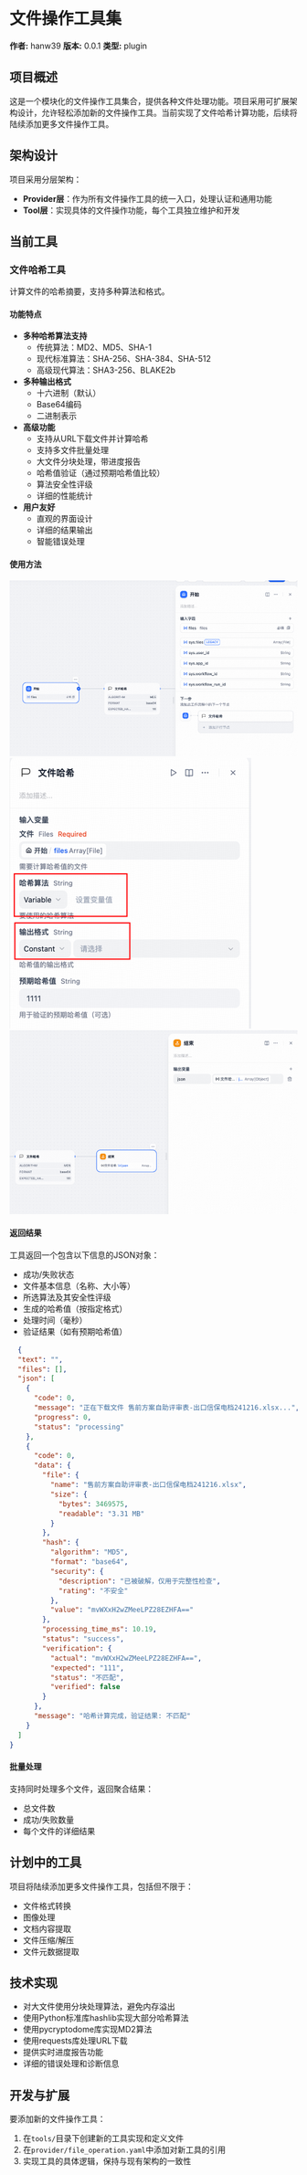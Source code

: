 # 文件操作工具集

**作者:** hanw39
**版本:** 0.0.1
**类型:** plugin

## 项目概述

这是一个模块化的文件操作工具集合，提供各种文件处理功能。项目采用可扩展架构设计，允许轻松添加新的文件操作工具。当前实现了文件哈希计算功能，后续将陆续添加更多文件操作工具。

## 架构设计

项目采用分层架构：

- **Provider层**：作为所有文件操作工具的统一入口，处理认证和通用功能
- **Tool层**：实现具体的文件操作功能，每个工具独立维护和开发

## 当前工具

### 文件哈希工具

计算文件的哈希摘要，支持多种算法和格式。

#### 功能特点

- **多种哈希算法支持**
  - 传统算法：MD2、MD5、SHA-1
  - 现代标准算法：SHA-256、SHA-384、SHA-512
  - 高级现代算法：SHA3-256、BLAKE2b
- **多种输出格式**
  - 十六进制（默认）
  - Base64编码
  - 二进制表示
- **高级功能**
  - 支持从URL下载文件并计算哈希
  - 支持多文件批量处理
  - 大文件分块处理，带进度报告
  - 哈希值验证（通过预期哈希值比较）
  - 算法安全性评级
  - 详细的性能统计
- **用户友好**
  - 直观的界面设计
  - 详细的结果输出
  - 智能错误处理

#### 使用方法
![img.png](img.png)
![img_3.png](img_3.png)
![img_2.png](img_2.png)

#### 返回结果
工具返回一个包含以下信息的JSON对象：
- 成功/失败状态
- 文件基本信息（名称、大小等）
- 所选算法及其安全性评级
- 生成的哈希值（按指定格式）
- 处理时间（毫秒）
- 验证结果（如有预期哈希值）
```json
  {
  "text": "",
  "files": [],
  "json": [
    {
      "code": 0,
      "message": "正在下载文件 售前方案自助评审表-出口信保电档241216.xlsx...",
      "progress": 0,
      "status": "processing"
    },
    {
      "code": 0,
      "data": {
        "file": {
          "name": "售前方案自助评审表-出口信保电档241216.xlsx",
          "size": {
            "bytes": 3469575,
            "readable": "3.31 MB"
          }
        },
        "hash": {
          "algorithm": "MD5",
          "format": "base64",
          "security": {
            "description": "已被破解，仅用于完整性检查",
            "rating": "不安全"
          },
          "value": "mvWXxH2wZMeeLPZ28EZHFA=="
        },
        "processing_time_ms": 10.19,
        "status": "success",
        "verification": {
          "actual": "mvWXxH2wZMeeLPZ28EZHFA==",
          "expected": "111",
          "status": "不匹配",
          "verified": false
        }
      },
      "message": "哈希计算完成，验证结果: 不匹配"
    }
  ]
}
```

#### 批量处理

支持同时处理多个文件，返回聚合结果：
- 总文件数
- 成功/失败数量
- 每个文件的详细结果

## 计划中的工具

项目将陆续添加更多文件操作工具，包括但不限于：

- 文件格式转换
- 图像处理
- 文档内容提取
- 文件压缩/解压
- 文件元数据提取

## 技术实现

- 对大文件使用分块处理算法，避免内存溢出
- 使用Python标准库hashlib实现大部分哈希算法
- 使用pycryptodome库实现MD2算法
- 使用requests库处理URL下载
- 提供实时进度报告功能
- 详细的错误处理和诊断信息

## 开发与扩展

要添加新的文件操作工具：

1. 在`tools/`目录下创建新的工具实现和定义文件
2. 在`provider/file_operation.yaml`中添加对新工具的引用
3. 实现工具的具体逻辑，保持与现有架构的一致性



